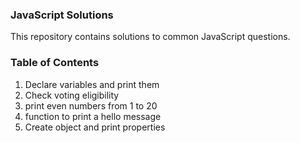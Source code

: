 ### JavaScript Solutions

This repository contains solutions to common JavaScript questions.

### Table of Contents

1. Declare variables and print them
2. Check voting eligibility
3. print even numbers from 1 to 20
4. function to print a hello message
5. Create object and print properties